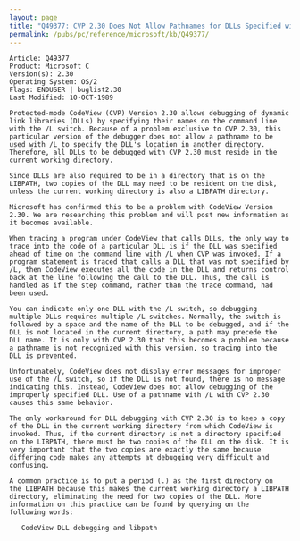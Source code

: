 ```yaml
---
layout: page
title: "Q49377: CVP 2.30 Does Not Allow Pathnames for DLLs Specified with /L"
permalink: /pubs/pc/reference/microsoft/kb/Q49377/
---
```


	Article: Q49377
	Product: Microsoft C
	Version(s): 2.30
	Operating System: OS/2
	Flags: ENDUSER | buglist2.30
	Last Modified: 10-OCT-1989
	
	Protected-mode CodeView (CVP) Version 2.30 allows debugging of dynamic
	link libraries (DLLs) by specifying their names on the command line
	with the /L switch. Because of a problem exclusive to CVP 2.30, this
	particular version of the debugger does not allow a pathname to be
	used with /L to specify the DLL's location in another directory.
	Therefore, all DLLs to be debugged with CVP 2.30 must reside in the
	current working directory.
	
	Since DLLs are also required to be in a directory that is on the
	LIBPATH, two copies of the DLL may need to be resident on the disk,
	unless the current working directory is also a LIBPATH directory.
	
	Microsoft has confirmed this to be a problem with CodeView Version
	2.30. We are researching this problem and will post new information as
	it becomes available.
	
	When tracing a program under CodeView that calls DLLs, the only way to
	trace into the code of a particular DLL is if the DLL was specified
	ahead of time on the command line with /L when CVP was invoked. If a
	program statement is traced that calls a DLL that was not specified by
	/L, then CodeView executes all the code in the DLL and returns control
	back at the line following the call to the DLL. Thus, the call is
	handled as if the step command, rather than the trace command, had
	been used.
	
	You can indicate only one DLL with the /L switch, so debugging
	multiple DLLs requires multiple /L switches. Normally, the switch is
	followed by a space and the name of the DLL to be debugged, and if the
	DLL is not located in the current directory, a path may precede the
	DLL name. It is only with CVP 2.30 that this becomes a problem because
	a pathname is not recognized with this version, so tracing into the
	DLL is prevented.
	
	Unfortunately, CodeView does not display error messages for improper
	use of the /L switch, so if the DLL is not found, there is no message
	indicating this. Instead, CodeView does not allow debugging of the
	improperly specified DLL. Use of a pathname with /L with CVP 2.30
	causes this same behavior.
	
	The only workaround for DLL debugging with CVP 2.30 is to keep a copy
	of the DLL in the current working directory from which CodeView is
	invoked. Thus, if the current directory is not a directory specified
	on the LIBPATH, there must be two copies of the DLL on the disk. It is
	very important that the two copies are exactly the same because
	differing code makes any attempts at debugging very difficult and
	confusing.
	
	A common practice is to put a period (.) as the first directory on
	the LIBPATH because this makes the current working directory a LIBPATH
	directory, eliminating the need for two copies of the DLL. More
	information on this practice can be found by querying on the
	following words:
	
	   CodeView DLL debugging and libpath

